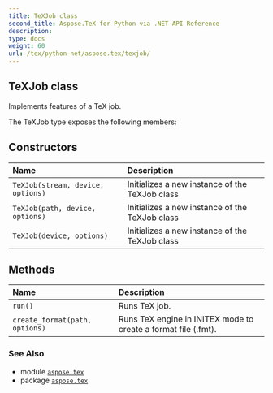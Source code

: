 ```yaml
---
title: TeXJob class
second_title: Aspose.TeX for Python via .NET API Reference
description: 
type: docs
weight: 60
url: /tex/python-net/aspose.tex/texjob/
---
```


## TeXJob class

Implements features of a TeX job.



The TeXJob type exposes the following members:
## Constructors
| Name | Description |
| :- | :- |
| `TeXJob(stream, device, options)` | Initializes a new instance of the TeXJob class |
| `TeXJob(path, device, options)` | Initializes a new instance of the TeXJob class |
| `TeXJob(device, options)` | Initializes a new instance of the TeXJob class |
## Methods
| Name | Description |
| :- | :- |
| `run()` | Runs TeX job. |
| `create_format(path, options)` | Runs TeX engine in INITEX mode to create a format file (.fmt). |

### See Also

* module [`aspose.tex`](/tex/python-net/aspose.tex/)
* package [`aspose.tex`](/tex/python-net/)

